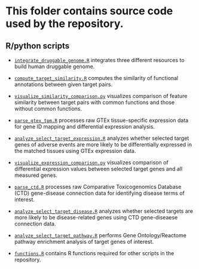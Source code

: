 # This folder contains source code used by the repository.

## R/python scripts 

+ [`integrate_druggable_genome.R`](integrate_druggable_genome.R) integrates three different resources to build human druggable genome. 

+ [`compute_target_similarity.R`](compute_target_similarity.R) computes the similarity of functional annotations between given target pairs.

+ [`visualize_similarity_comparison.py`](visualize_similarity_comparison.py) visualizes comparison of feature similarity between target pairs with common functions and those without common functions.

+ [`parse_gtex_tpm.R`](parse_gtex_tpm.R) processes raw GTEx tissue-specific expression data for gene ID mapping and differential expression analysis. 

+ [`analyze_select_target_expression.R`](analyze_select_target_expression.R) analyzes whether selected target genes of adverse events are more likely to be differentially expressed in the matched tissues using GTEx expression data.

+ [`visualize_expression_comparison.py`](visualize_expression_comparison.py) visualizes comparison of differential expression values between selected target genes and all measured genes.

+ [`parse_ctd.R`](parse_ctd.R) processes raw Comparative Toxicogenomics Database (CTD) gene-disease connection data for identifying disease terms of interest.  

+ [`analyze_select_target_disease.R`](analyze_select_target_disease.R) analyzes whether selected targets are more likely to be disease-related genes using CTD gene-diseaese connection data.

+ [`analyze_select_target_pathway.R`](analyze_select_target_pathway.R) performs Gene Ontology/Reactome pathway enrichment analysis of target genes of interest.

+ [`functions.R`](functions.R) contains R functions required for other scripts in the repository.

